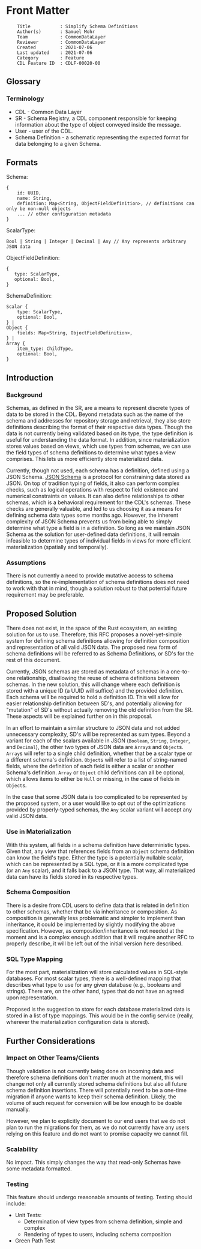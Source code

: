 # Front Matter

```
    Title           : Simplify Schema Definitions
    Author(s)       : Samuel Mohr
    Team            : CommonDataLayer
    Reviewer        : CommonDataLayer
    Created         : 2021-07-06
    Last updated    : 2021-07-06
    Category        : Feature
    CDL Feature ID  : CDLF-00020-00
```

## Glossary

### Terminology
* CDL - Common Data Layer
* SR - Schema Registry, a CDL component responsible for keeping information about the type of object conveyed inside the message.
* User - user of the CDL.
* Schema Definition - a schematic representing the expected format for data belonging to a given Schema.

## Formats
Schema:
```
{
    id: UUID,
    name: String,
    definition: Map<String, ObjectFieldDefinition>, // definitions can only be non-null objects
    ... // other configuration metadata
}
```

ScalarType:
```
Bool | String | Integer | Decimal | Any // Any represents arbitrary JSON data
```

ObjectFieldDefinition:
```
{
   type: ScalarType,
   optional: Bool,
}
```

SchemaDefinition:
```
Scalar {
    type: ScalarType,
    optional: Bool,
} |
Object {
    fields: Map<String, ObjectFieldDefinition>,
} |
Array {
    item_type: ChildType,
    optional: Bool,
}
```

## Introduction

### Background
Schemas, as defined in the SR, are a means to represent discrete types of data to be stored in the CDL. Beyond metadata such as the name of the schema and addresses for repository storage and retrieval, they also store definitions describing the format of their respective data types. Though the data is not currently being validated based on its type, the type definition is useful for understanding the data format. In addition, since materialization stores values based on views, which use types from schemas, we can use the field types of schema definitions to determine what types a view comprises. This lets us more efficiently store materialized data.

Currently, though not used, each schema has a definition, defined using a JSON Schema. [JSON Schema][JSON Schema] is a protocol for constraining data stored as JSON. On top of tradition typing of fields, it also can perform complex checks, such as logical operations with respect to field existence and numerical constraints on values. It can also define relationships to other schemas, which is a behavioral requirement for the CDL's schemas. These checks are generally valuable, and led to us choosing it as a means for defining schema data types some months ago. However, the inherent complexity of JSON Schema prevents us from being able to simply determine what type a field is in a definition. So long as we maintain JSON Schema as the solution for user-defined data definitions, it will remain infeasible to determine types of individual fields in views for more efficient materialization (spatially and temporally).

### Assumptions
There is not currently a need to provide mutative access to schema definitions, so the re-implementation of schema definitions does not need to work with that in mind, though a solution robust to that potential future requirement may be preferable.

## Proposed Solution
There does not exist, in the space of the Rust ecosystem, an existing solution for us to use. Therefore, this RFC proposes a novel-yet-simple system for defining schema definitions allowing for definition composition and representation of all valid JSON data. The proposed new form of schema definitions will be referred to as Schema Definitions, or SD's for the rest of this document.

Currently, JSON schemas are stored as metadata of schemas in a one-to-one relationship, disallowing the reuse of schema definitions between schemas. In the new solution, this will change where each definition is stored with a unique ID (a UUID will suffice) and the provided definition. Each schema will be required to hold a definition ID. This will allow for easier relationship definition between SD's, and potentially allowing for "mutation" of SD's without actually removing the old definition from the SR. These aspects will be explained further on in this proposal.

In an effort to maintain a similar structure to JSON data and not added unnecessary complexity, SD's will be represented as sum types. Beyond a variant for each of the scalars available in JSON (`Boolean`, `String`, `Integer`, and `Decimal`), the other two types of JSON data are `Array`s and `Object`s. `Array`s will refer to a single child definition, whether that be a scalar type or a different schema's definition. `Object`s will refer to a list of string-named fields, where the definition of each field is either a scalar or another Schema's definition. `Array` or `Object` child definitions can all be optional, which allows items to either be `Null` or missing, in the case of fields in `Object`s.

In the case that some JSON data is too complicated to be represented by the proposed system, or a user would like to opt out of the optimizations provided by properly-typed schemas, the `Any` scalar variant will accept any valid JSON data.

### Use in Materialization
With this system, all fields in a schema definition have deterministic types. Given that, any view that references fields from an `Object` schema definition can know the field's type. Either the type is a potentially nullable scalar, which can be represented by a SQL type, or it is a more complicated type (or an `Any` scalar), and it falls back to a JSON type. That way, all materialized data can have its fields stored in its respective types.

### Schema Composition
There is a desire from CDL users to define data that is related in definition to other schemas, whether that be via inheritance or composition. As composition is generally less problematic and simpler to implement than inheritance, it could be implemented by slightly modifying the above specification. However, as composition/inheritance is not needed at the moment and is a complex enough addition that it will require another RFC to properly describe, it will be left out of the initial version here described.

### SQL Type Mapping
For the most part, materialization will store calculated values in SQL-style databases. For most scalar types, there is a well-defined mapping that describes what type to use for any given database (e.g., booleans and strings). There are, on the other hand, types that do not have an agreed upon representation.

Proposed is the suggestion to store for each database materialized data is stored in a list of type mappings. This would be in the config service (really, wherever the materialization configuration data is stored).

## Further Considerations

### Impact on Other Teams/Clients
Though validation is not currently being done on incoming data and therefore schema definitions don't matter much at the moment, this will change not only all currently stored schema definitions but also all future schema definition insertions. There will potentially need to be a one-time migration if anyone wants to keep their schema definition. Likely, the volume of such request for conversion will be low enough to be doable manually.

However, we plan to explicitly document to our end users that we do not plan to run the migrations for them, as we do not currently have any users relying on this feature and do not want to promise capacity we cannot fill.

### Scalability
No impact. This simply changes the way that read-only Schemas have some metadata formatted.

### Testing
This feature should undergo reasonable amounts of testing. Testing should include:

* Unit Tests:
    * Determination of view types from schema definition, simple and complex
    * Rendering of types to users, including schema composition
* Green Path Test


[JSON Schema]: https://json-schema.org/
